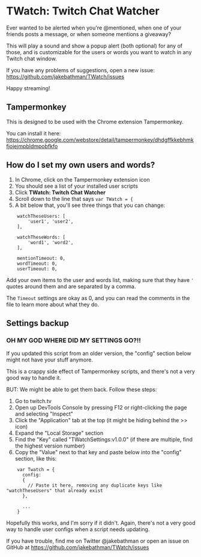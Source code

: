 # TWatch: Twitch Chat Watcher

Ever wanted to be alerted when you're @mentioned, when one of your friends posts a message, or when someone mentions a giveaway?

This will play a sound and show a popup alert (both optional) for any of those, and is customizable for the users or words you want to watch in any Twitch chat window.

If you have any problems of suggestions, open a new issue: https://github.com/jakebathman/TWatch/issues

Happy streaming!

## Tampermonkey

This is designed to be used with the Chrome extension Tampermonkey. 

You can install it here: https://chrome.google.com/webstore/detail/tampermonkey/dhdgffkkebhmkfjojejmpbldmpobfkfo

## How do I set my own users and words?
1. In Chrome, click on the Tampermonkey extension icon 
2. You should see a list of your installed user scripts
3. Click **TWatch: Twitch Chat Watcher**
4. Scroll down to the line that says `var TWatch = {`
5. A bit below that, you'll see three things that you can change:
```
    watchTheseUsers: [
        'user1', 'user2',
    ],
    
    watchTheseWords: [
        'word1', 'word2',
    ],

    mentionTimeout: 0,
    wordTimeout: 0,
    userTimeout: 0,
```

Add your own items to the user and words list, making sure that they have `'` quotes around them and are separated by a comma.

The `Timeout` settings are okay as 0, and you can read the comments in the file to learn more about what they do.

## Settings backup

### OH MY GOD WHERE DID MY SETTINGS GO?!!

If you updated this script from an older version, the "config" section below might not have your stuff anymore.

This is a crappy side effect of Tampermonkey scripts, and there's not a very good way to handle it.

BUT: We might be able to get them back. Follow these steps:

1. Go to twitch.tv
2. Open up DevTools Console by pressing F12 or right-clicking the page and selecting "Inspect"
3. Click the "Application" tab at the top (it might be hiding behind the >> icon)
4. Expand the "Local Storage" section
5. Find the "Key" called "TWatchSettings:v1.0.0" (if there are multiple, find the highest version number)
6. Copy the "Value" next to that key and paste below into the "config" section, like this:

```
    var Twatch = {
      config:
      {
        // Paste it here, removing any duplicate keys like "watchTheseUsers" that already exist
      },

      ...
    }
```

Hopefully this works, and I'm sorry if it didn't. Again, there's not a very good way to handle user configs when a script needs updating.

If you have trouble, find me on Twitter @jakebathman or open an issue on GitHub at https://github.com/jakebathman/TWatch/issues
